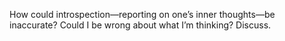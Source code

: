 

How could introspection—reporting on one’s inner thoughts—be inaccurate?
Could I be wrong about what I’m thinking? Discuss.
